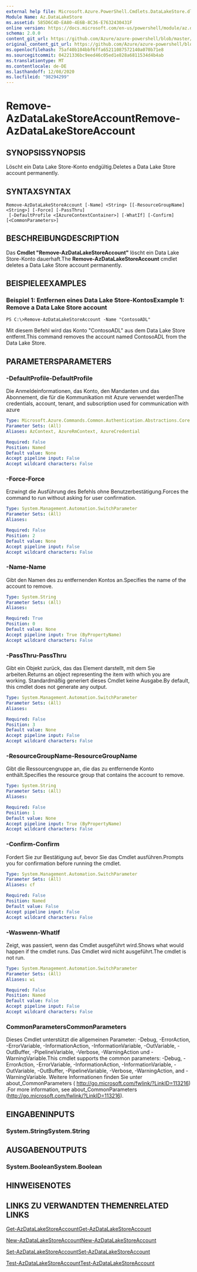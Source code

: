 ```yaml
---
external help file: Microsoft.Azure.PowerShell.Cmdlets.DataLakeStore.dll-Help.xml
Module Name: Az.DataLakeStore
ms.assetid: 585D6C4D-EA80-4E6B-8C36-E7632430431F
online version: https://docs.microsoft.com/en-us/powershell/module/az.datalakestore/remove-azdatalakestoreaccount
schema: 2.0.0
content_git_url: https://github.com/Azure/azure-powershell/blob/master/src/DataLakeStore/DataLakeStore/help/Remove-AzDataLakeStoreAccount.md
original_content_git_url: https://github.com/Azure/azure-powershell/blob/master/src/DataLakeStore/DataLakeStore/help/Remove-AzDataLakeStoreAccount.md
ms.openlocfilehash: 75af40b104bbf6ffa65211087572140a070b71e8
ms.sourcegitcommit: 04221336bc9eed46c05ed1e828a6811534d4b4ab
ms.translationtype: MT
ms.contentlocale: de-DE
ms.lasthandoff: 12/08/2020
ms.locfileid: "98294299"
---
```

# <span data-ttu-id="f8e62-101">Remove-AzDataLakeStoreAccount</span><span class="sxs-lookup"><span data-stu-id="f8e62-101">Remove-AzDataLakeStoreAccount</span></span>

## <span data-ttu-id="f8e62-102">SYNOPSIS</span><span class="sxs-lookup"><span data-stu-id="f8e62-102">SYNOPSIS</span></span>
<span data-ttu-id="f8e62-103">Löscht ein Data Lake Store-Konto endgültig.</span><span class="sxs-lookup"><span data-stu-id="f8e62-103">Deletes a Data Lake Store account permanently.</span></span>

## <span data-ttu-id="f8e62-104">SYNTAX</span><span class="sxs-lookup"><span data-stu-id="f8e62-104">SYNTAX</span></span>

```
Remove-AzDataLakeStoreAccount [-Name] <String> [[-ResourceGroupName] <String>] [-Force] [-PassThru]
 [-DefaultProfile <IAzureContextContainer>] [-WhatIf] [-Confirm] [<CommonParameters>]
```

## <span data-ttu-id="f8e62-105">BESCHREIBUNG</span><span class="sxs-lookup"><span data-stu-id="f8e62-105">DESCRIPTION</span></span>
<span data-ttu-id="f8e62-106">Das **Cmdlet "Remove-AzDataLakeStoreAccount"** löscht ein Data Lake Store-Konto dauerhaft.</span><span class="sxs-lookup"><span data-stu-id="f8e62-106">The **Remove-AzDataLakeStoreAccount** cmdlet deletes a Data Lake Store account permanently.</span></span>

## <span data-ttu-id="f8e62-107">BEISPIELE</span><span class="sxs-lookup"><span data-stu-id="f8e62-107">EXAMPLES</span></span>

### <span data-ttu-id="f8e62-108">Beispiel 1: Entfernen eines Data Lake Store-Kontos</span><span class="sxs-lookup"><span data-stu-id="f8e62-108">Example 1: Remove a Data Lake Store account</span></span>
```
PS C:\>Remove-AzDataLakeStoreAccount -Name "ContosoADL"
```

<span data-ttu-id="f8e62-109">Mit diesem Befehl wird das Konto "ContosoADL" aus dem Data Lake Store entfernt.</span><span class="sxs-lookup"><span data-stu-id="f8e62-109">This command removes the account named ContosoADL from the Data Lake Store.</span></span>

## <span data-ttu-id="f8e62-110">PARAMETERS</span><span class="sxs-lookup"><span data-stu-id="f8e62-110">PARAMETERS</span></span>

### <span data-ttu-id="f8e62-111">-DefaultProfile</span><span class="sxs-lookup"><span data-stu-id="f8e62-111">-DefaultProfile</span></span>
<span data-ttu-id="f8e62-112">Die Anmeldeinformationen, das Konto, den Mandanten und das Abonnement, die für die Kommunikation mit Azure verwendet werden</span><span class="sxs-lookup"><span data-stu-id="f8e62-112">The credentials, account, tenant, and subscription used for communication with azure</span></span>

```yaml
Type: Microsoft.Azure.Commands.Common.Authentication.Abstractions.Core.IAzureContextContainer
Parameter Sets: (All)
Aliases: AzContext, AzureRmContext, AzureCredential

Required: False
Position: Named
Default value: None
Accept pipeline input: False
Accept wildcard characters: False
```

### <span data-ttu-id="f8e62-113">-Force</span><span class="sxs-lookup"><span data-stu-id="f8e62-113">-Force</span></span>
<span data-ttu-id="f8e62-114">Erzwingt die Ausführung des Befehls ohne Benutzerbestätigung.</span><span class="sxs-lookup"><span data-stu-id="f8e62-114">Forces the command to run without asking for user confirmation.</span></span>

```yaml
Type: System.Management.Automation.SwitchParameter
Parameter Sets: (All)
Aliases:

Required: False
Position: 2
Default value: None
Accept pipeline input: False
Accept wildcard characters: False
```

### <span data-ttu-id="f8e62-115">-Name</span><span class="sxs-lookup"><span data-stu-id="f8e62-115">-Name</span></span>
<span data-ttu-id="f8e62-116">Gibt den Namen des zu entfernenden Kontos an.</span><span class="sxs-lookup"><span data-stu-id="f8e62-116">Specifies the name of the account to remove.</span></span>

```yaml
Type: System.String
Parameter Sets: (All)
Aliases:

Required: True
Position: 0
Default value: None
Accept pipeline input: True (ByPropertyName)
Accept wildcard characters: False
```

### <span data-ttu-id="f8e62-117">-PassThru</span><span class="sxs-lookup"><span data-stu-id="f8e62-117">-PassThru</span></span>
<span data-ttu-id="f8e62-118">Gibt ein Objekt zurück, das das Element darstellt, mit dem Sie arbeiten.</span><span class="sxs-lookup"><span data-stu-id="f8e62-118">Returns an object representing the item with which you are working.</span></span>
<span data-ttu-id="f8e62-119">Standardmäßig generiert dieses Cmdlet keine Ausgabe.</span><span class="sxs-lookup"><span data-stu-id="f8e62-119">By default, this cmdlet does not generate any output.</span></span>

```yaml
Type: System.Management.Automation.SwitchParameter
Parameter Sets: (All)
Aliases:

Required: False
Position: 3
Default value: None
Accept pipeline input: False
Accept wildcard characters: False
```

### <span data-ttu-id="f8e62-120">-ResourceGroupName</span><span class="sxs-lookup"><span data-stu-id="f8e62-120">-ResourceGroupName</span></span>
<span data-ttu-id="f8e62-121">Gibt die Ressourcengruppe an, die das zu entfernende Konto enthält.</span><span class="sxs-lookup"><span data-stu-id="f8e62-121">Specifies the resource group that contains the account to remove.</span></span>

```yaml
Type: System.String
Parameter Sets: (All)
Aliases:

Required: False
Position: 1
Default value: None
Accept pipeline input: True (ByPropertyName)
Accept wildcard characters: False
```

### <span data-ttu-id="f8e62-122">-Confirm</span><span class="sxs-lookup"><span data-stu-id="f8e62-122">-Confirm</span></span>
<span data-ttu-id="f8e62-123">Fordert Sie zur Bestätigung auf, bevor Sie das Cmdlet ausführen.</span><span class="sxs-lookup"><span data-stu-id="f8e62-123">Prompts you for confirmation before running the cmdlet.</span></span>

```yaml
Type: System.Management.Automation.SwitchParameter
Parameter Sets: (All)
Aliases: cf

Required: False
Position: Named
Default value: False
Accept pipeline input: False
Accept wildcard characters: False
```

### <span data-ttu-id="f8e62-124">-Waswenn</span><span class="sxs-lookup"><span data-stu-id="f8e62-124">-WhatIf</span></span>
<span data-ttu-id="f8e62-125">Zeigt, was passiert, wenn das Cmdlet ausgeführt wird.</span><span class="sxs-lookup"><span data-stu-id="f8e62-125">Shows what would happen if the cmdlet runs.</span></span>
<span data-ttu-id="f8e62-126">Das Cmdlet wird nicht ausgeführt.</span><span class="sxs-lookup"><span data-stu-id="f8e62-126">The cmdlet is not run.</span></span>

```yaml
Type: System.Management.Automation.SwitchParameter
Parameter Sets: (All)
Aliases: wi

Required: False
Position: Named
Default value: False
Accept pipeline input: False
Accept wildcard characters: False
```

### <span data-ttu-id="f8e62-127">CommonParameters</span><span class="sxs-lookup"><span data-stu-id="f8e62-127">CommonParameters</span></span>
<span data-ttu-id="f8e62-128">Dieses Cmdlet unterstützt die allgemeinen Parameter: -Debug, -ErrorAction, -ErrorVariable, -InformationAction, -InformationVariable, -OutVariable, -OutBuffer, -PipelineVariable, -Verbose, -WarningAction und -WarningVariable.</span><span class="sxs-lookup"><span data-stu-id="f8e62-128">This cmdlet supports the common parameters: -Debug, -ErrorAction, -ErrorVariable, -InformationAction, -InformationVariable, -OutVariable, -OutBuffer, -PipelineVariable, -Verbose, -WarningAction, and -WarningVariable.</span></span> <span data-ttu-id="f8e62-129">Weitere Informationen finden Sie unter about_CommonParameters ( http://go.microsoft.com/fwlink/?LinkID=113216) .</span><span class="sxs-lookup"><span data-stu-id="f8e62-129">For more information, see about_CommonParameters (http://go.microsoft.com/fwlink/?LinkID=113216).</span></span>

## <span data-ttu-id="f8e62-130">EINGABEN</span><span class="sxs-lookup"><span data-stu-id="f8e62-130">INPUTS</span></span>

### <span data-ttu-id="f8e62-131">System.String</span><span class="sxs-lookup"><span data-stu-id="f8e62-131">System.String</span></span>

## <span data-ttu-id="f8e62-132">AUSGABEN</span><span class="sxs-lookup"><span data-stu-id="f8e62-132">OUTPUTS</span></span>

### <span data-ttu-id="f8e62-133">System.Boolean</span><span class="sxs-lookup"><span data-stu-id="f8e62-133">System.Boolean</span></span>

## <span data-ttu-id="f8e62-134">HINWEISE</span><span class="sxs-lookup"><span data-stu-id="f8e62-134">NOTES</span></span>

## <span data-ttu-id="f8e62-135">LINKS ZU VERWANDTEN THEMEN</span><span class="sxs-lookup"><span data-stu-id="f8e62-135">RELATED LINKS</span></span>

[<span data-ttu-id="f8e62-136">Get-AzDataLakeStoreAccount</span><span class="sxs-lookup"><span data-stu-id="f8e62-136">Get-AzDataLakeStoreAccount</span></span>](./Get-AzDataLakeStoreAccount.md)

[<span data-ttu-id="f8e62-137">New-AzDataLakeStoreAccount</span><span class="sxs-lookup"><span data-stu-id="f8e62-137">New-AzDataLakeStoreAccount</span></span>](./New-AzDataLakeStoreAccount.md)

[<span data-ttu-id="f8e62-138">Set-AzDataLakeStoreAccount</span><span class="sxs-lookup"><span data-stu-id="f8e62-138">Set-AzDataLakeStoreAccount</span></span>](./Set-AzDataLakeStoreAccount.md)

[<span data-ttu-id="f8e62-139">Test-AzDataLakeStoreAccount</span><span class="sxs-lookup"><span data-stu-id="f8e62-139">Test-AzDataLakeStoreAccount</span></span>](./Test-AzDataLakeStoreAccount.md)


